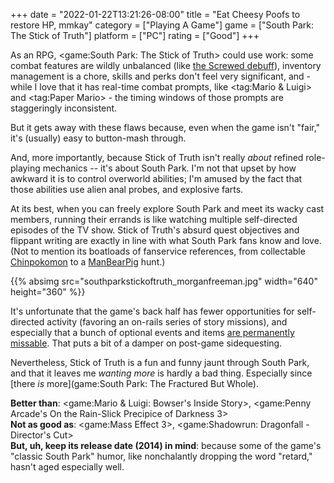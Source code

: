 +++
date = "2022-01-22T13:21:26-08:00"
title = "Eat Cheesy Poofs to restore HP, mmkay"
category = ["Playing A Game"]
game = ["South Park: The Stick of Truth"]
platform = ["PC"]
rating = ["Good"]
+++

As an RPG, <game:South Park: The Stick of Truth> could use work: some combat features are wildly unbalanced (like <a href="https://spgame.fandom.com/wiki/Status_Effects#Negative_Status_Effects">the Screwed debuff</a>), inventory management is a chore, skills and perks don't feel very significant, and - while I love that it has real-time combat prompts, like <tag:Mario & Luigi> and <tag:Paper Mario> - the timing windows of those prompts are staggeringly inconsistent.

But it gets away with these flaws because, even when the game isn't "fair," it's (usually) easy to button-mash through.

And, more importantly, because Stick of Truth isn't really <i>about</i> refined role-playing mechanics -- it's about South Park.  I'm not that upset by how awkward it is to control overworld abilities; I'm amused by the fact that those abilities use alien anal probes, and explosive farts.

At its best, when you can freely explore South Park and meet its wacky cast members, running their errands is like watching multiple self-directed episodes of the TV show.  Stick of Truth's absurd quest objectives and flippant writing are exactly in line with what South Park fans know and love.  (Not to mention its boatloads of fanservice references, from collectable <a href="https://southpark.fandom.com/wiki/Chinpokomon_(Brand)">Chinpokomon</a> to a <a href="https://southpark.fandom.com/wiki/ManBearPig_(Character)">ManBearPig</a> hunt.)

{{% absimg src="southparkstickoftruth_morganfreeman.jpg" width="640" height="360" %}}

It's unfortunate that the game's back half has fewer opportunities for self-directed activity (favoring an on-rails series of story missions), and especially that a bunch of optional events and items <a href="https://www.ign.com/wikis/south-park-the-stick-of-truth/Easy_to_Miss_Collectibles,_Items_and_Quests">are permanently missable</a>.  That puts a bit of a damper on post-game sidequesting.

Nevertheless, Stick of Truth is a fun and funny jaunt through South Park, and that it leaves me <i>wanting more</i> is hardly a bad thing.  Especially since [there <i>is</i> more](game:South Park: The Fractured But Whole).

<b>Better than</b>: <game:Mario & Luigi: Bowser's Inside Story>, <game:Penny Arcade's On the Rain-Slick Precipice of Darkness 3>  
<b>Not as good as</b>: <game:Mass Effect 3>, <game:Shadowrun: Dragonfall - Director's Cut>  
<b>But, uh, keep its release date (2014) in mind</b>: because some of the game's "classic South Park" humor, like nonchalantly dropping the word "retard," hasn't aged especially well.
